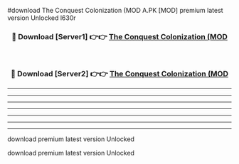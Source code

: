 #download The Conquest Colonization (MOD A.PK [MOD] premium latest version Unlocked l630r 



<div align="center">
<h3>🔴 Download [Server1] 👉👉 <a href="https://download1apk.web.app/">The Conquest Colonization (MOD</a></h3><br>

<h3>🔴 Download [Server2] 👉👉 <a href="https://download1apk.web.app/">The Conquest Colonization (MOD</a></h3>
</div>





----------------------------------------------------------

----------------------------------------------------------

----------------------------------------------------------

----------------------------------------------------------

----------------------------------------------------------

----------------------------------------------------------

----------------------------------------------------------

download premium latest version Unlocked

download premium latest version Unlocked
